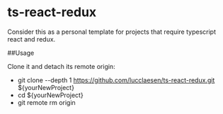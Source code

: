 # ts-react-redux

Consider this as a personal template for projects that require typescript react and redux.

##Usage

Clone it and detach its remote origin:

- git clone --depth 1 https://github.com/lucclaesen/ts-react-redux.git ${yourNewProject}
- cd ${yourNewProject}
- git remote rm origin